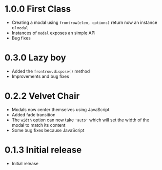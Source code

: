 # 1.0.0 First Class

- Creating a modal using `frontrow(elem, options)` return now an instance of `modal`
- Instances of `modal` exposes an simple API
- Bug fixes

# 0.3.0 Lazy boy

- Added the `frontrow.dispose()` method
- Improvements and bug fixes

# 0.2.2 Velvet Chair

- Modals now center themselves using JavaScript
- Added fade transition
- The `width` option can now take `'auto'` which will set the width of the modal to match its content
- Some bug fixes because JavaScript

# 0.1.3 Initial release

- Initial release